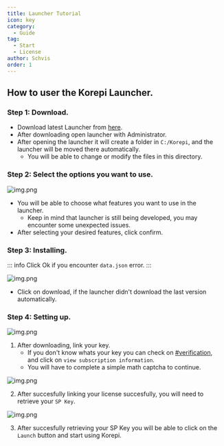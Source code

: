 ```yaml
---
title: Launcher Tutorial
icon: key
category:
  - Guide
tag:
  - Start
  - License
author: Schvis
order: 1
---
```


## How to user the Korepi Launcher.

### Step 1: Download.

- Download latest Launcher from [here](https://github.com/Cotton-Buds/calculator-new/releases/tag/gi).
- After downloading open launcher with Administrator.
- After opening the launcher it will create a folder in `C:/Korepi`, and the launcher will be moved there automatically.
    - You will be able to change or modify the files in this directory.

### Step 2: Select the options you want to use.

![img.png](/assets/images/docs/202402/launcherkp.png)

- You will be able to choose what features you want to use in the launcher.
    - Keep in mind that launcher is still being developed, you may encounter some unexpected issues.
- After selecting your desired features, click confirm.

### Step 3: Installing.

::: info Click Ok if you encounter `data.json` error.
:::

![img.png](/assets/images/docs/202402/launcherkp2.png)

- Click on download, if the launcher didn't download the last version automatically.

### Step 4: Setting up.

![img.png](/assets/images/docs/202402/launcherkp3.png)

1. After downloading, link your key.
    - If you don't know whats your key you can check on [#verification](https://discord.com/channels/1251244897021722735/1255892075371827313), and click on `view subscription information`.
    - You will have to complete a simple math captcha to continue.

![img.png](/assets/images/docs/202402/launcherkp4.png)

2. After succesfully linking your license succesfully, you will need to retrieve your `SP Key`.

![img.png](/assets/images/docs/202402/launcherkp5.png)

3. After succesfully retrieving your SP Key you will be able to click on the `Launch` button and start using Korepi.
